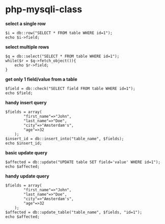 php-mysqli-class
================

**select a single row**

	$i = db::row("SELECT * FROM table WHERE id=1");
	echo $i->field;


**select multiple rows**

	$q = db::select("SELECT * FROM table WHERE id=1");
	while($r = $q->fetch_object()){
		echo $r->field;
	}

**get only 1 field/value from a table**

	$field = db::check("SELECT field FROM table WHERE id=1");
	echo $field;


**handy insert query**

	$fields = array(
			"first_name"=>"John",
			"last_name"=>"Doe",
			"city"=>"Amsterdam's",
			"age"=>32
		);
	$insert_id = db::insert_into("table_name", $fields);
	echo $insert_id;


**basic update query**

	$affected = db::update("UPDATE table SET field='value' WHERE id=1");
	echo $affected;


**handy update query**

	$fields = array(
			"first_name"=>"John",
			"last_name"=>"Doe",
			"city"=>"Amsterdam's",
			"age"=>32
		);
	$affected = db::update_table("table_name", $fields, "id=1");
	echo $affected;
